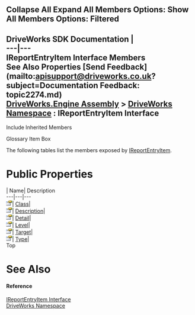 Collapse All Expand All Members Options: Show All  Members Options: Filtered   
---  
DriveWorks SDK Documentation  |   
---|---  
IReportEntryItem Interface Members   
See Also Properties [Send Feedback](mailto:apisupport@driveworks.co.uk?subject=Documentation Feedback: topic2274.md)  
[DriveWorks.Engine Assembly](topic2156.md) > [DriveWorks Namespace](topic2159.md) : IReportEntryItem Interface  
---  
  
Include Inherited Members    


Glossary Item Box

The following tables list the members exposed by [IReportEntryItem](topic2274.md).

# Public Properties

| Name| Description  
---|---|---  
![ Property](dotnetimages/Property.gif)| [Class](topic2279.md)|   
![ Property](dotnetimages/Property.gif)| [Description](topic2280.md)|   
![ Property](dotnetimages/Property.gif)| [Detail](topic2281.md)|   
![ Property](dotnetimages/Property.gif)| [Level](topic2282.md)|   
![ Property](dotnetimages/Property.gif)| [Target](topic2283.md)|   
![ Property](dotnetimages/Property.gif)| [Type](topic2284.md)|   
Top

# See Also

#### Reference

[IReportEntryItem Interface](topic2274.md)   
[DriveWorks Namespace](topic2159.md)


